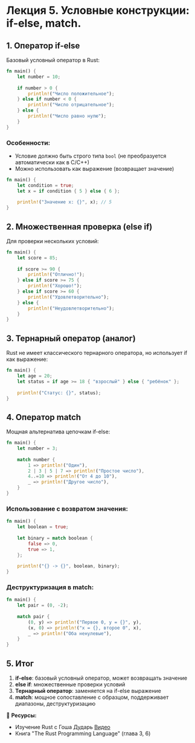 # Лекция 5. Условные конструкции: if-else, match.

## 1. Оператор if-else

Базовый условный оператор в Rust:

```rust
fn main() {
    let number = 10;
    
    if number > 0 {
        println!("Число положительное");
    } else if number < 0 {
        println!("Число отрицательное");
    } else {
        println!("Число равно нулю");
    }
}
```

### Особенности:
- Условие должно быть строго типа `bool` (не преобразуется автоматически как в C/C++)
- Можно использовать как выражение (возвращает значение)

```rust
fn main() {
    let condition = true;
    let x = if condition { 5 } else { 6 };
    
    println!("Значение x: {}", x); // 5
}
```

## 2. Множественная проверка (else if)

Для проверки нескольких условий:

```rust
fn main() {
    let score = 85;
    
    if score >= 90 {
        println!("Отлично!");
    } else if score >= 75 {
        println!("Хорошо!");
    } else if score >= 60 {
        println!("Удовлетворительно");
    } else {
        println!("Неудовлетворительно");
    }
}
```

## 3. Тернарный оператор (аналог)

Rust не имеет классического тернарного оператора, но использует if как выражение:

```rust
fn main() {
    let age = 20;
    let status = if age >= 18 { "взрослый" } else { "ребёнок" };
    
    println!("Статус: {}", status);
}
```

## 4. Оператор match

Мощная альтернатива цепочкам if-else:

```rust
fn main() {
    let number = 3;
    
    match number {
        1 => println!("Один"),
        2 | 3 | 5 | 7 => println!("Простое число"),
        4..=10 => println!("От 4 до 10"),
        _ => println!("Другое число"),
    }
}
```

### Использование с возвратом значения:

```rust
fn main() {
    let boolean = true;
    
    let binary = match boolean {
        false => 0,
        true => 1,
    };
    
    println!("{} -> {}", boolean, binary);
}
```

### Деструктуризация в match:

```rust
fn main() {
    let pair = (0, -2);
    
    match pair {
        (0, y) => println!("Первое 0, y = {}", y),
        (x, 0) => println!("x = {}, второе 0", x),
        _ => println!("Оба ненулевые"),
    }
}
```

## 5. Итог

1. **if-else**: базовый условный оператор, может возвращать значение
2. **else if**: множественные проверки условий
3. **Тернарный оператор**: заменяется на if-else выражение
4. **match**: мощное сопоставление с образцом, поддерживает диапазоны, деструктуризацию

🚀 **Ресурсы:**
- Изучение Rust с Гоша Дударь [Видео](https://www.youtube.com/watch?v=JW146pBzFRo&list=PL0lO_mIqDDFU_3UaxCF6p98ELxXpAyHpW&index=5)
- Книга "The Rust Programming Language" (глава 3, 6)